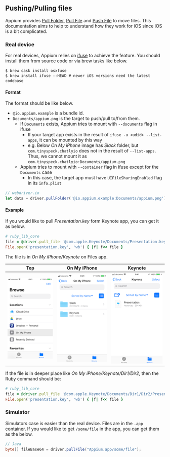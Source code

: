 ## Pushing/Pulling files

Appium provides [Pull Folder](http://appium.io/docs/en/commands/device/files/pull-folder/), [Pull File](http://appium.io/docs/en/commands/device/files/pull-file/) and [Push File](http://appium.io/docs/en/commands/device/files/push-file/) to move files.
This documentation aims to help to understand how they work for iOS since iOS is a bit complicated.

### Real device

For real devices, Appium relies on [ifuse](https://github.com/libimobiledevice/ifuse) to achieve the feature.
You should install them from source code or via brew tasks like below.

```
$ brew cask install osxfuse
$ brew install ifuse --HEAD # newer iOS versions need the latest codebase
```

#### Format

The format should be like below.

- `@io.appium.example` is a bundle id.
- `Documents/appium.png` is the target to push/pull to/from them.
    - If `Documents` exists, Appium tries to mount with `--documents` flag in ifuse
        - If your target app exists in the result of `ifuse -u <udid> --list-apps`, it can be mounted by this way
        - e.g. Below _On My iPhone_ image has _Slack_ folder, but `com.tinyspeck.chatlyio` does not in the result of `--list-apps`. Thus, we cannot mount it as `com.tinyspeck.chatlyio:Documents/appium.png`
    - Appium tries to mount with `--container` flag in ifuse except for the `Documents` case
        - In this case, the target app must have `UIFileSharingEnabled` flag in its `info.plist`

```javascript
// webdriver.io
let data = driver.pullFolder('@io.appium.example:Documents/appium.png');
```

#### Example

If you would like to pull _Presentation.key_ form Keynote app, you can get it as below.

```ruby
# ruby_lib_core
file = @driver.pull_file '@com.apple.Keynote/Documents/Presentation.key'
File.open('presentation.key', 'wb') { |f| f<< file }
```

The file is in _On My iPhone/Keynote_ on Files app.

|Top | On  My iPhone | Keynote |
|:----:|:----:|:----:|
|![](./ios-xctest-file-movement/top_files.png)|![](./ios-xctest-file-movement/on_my_iphone.png)|![](./ios-xctest-file-movement/keynote.png)|

If the file is in deeper place like _On My iPhone/Keynote/Dir1/Dir2_, then the Ruby command should be:

```ruby
# ruby_lib_core
file = @driver.pull_file '@com.apple.Keynote/Documents/Dir1/Dir2/Presentation.key'
File.open('presentation.key', 'wb') { |f| f<< file }
```

### Simulator

Simulators case is easier than the real device.
Files are in the `.app` container. If you would like to get `/some/file` in the app, you can get them as the below.

```java
// Java
byte[] fileBase64 = driver.pullFile("Appium.app/some/file");
```
